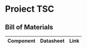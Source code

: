 # Proiect TSC
## Bill of Materials
| Component       | Datasheet       | Link           |
|-----------------|-----------------|----------------|

